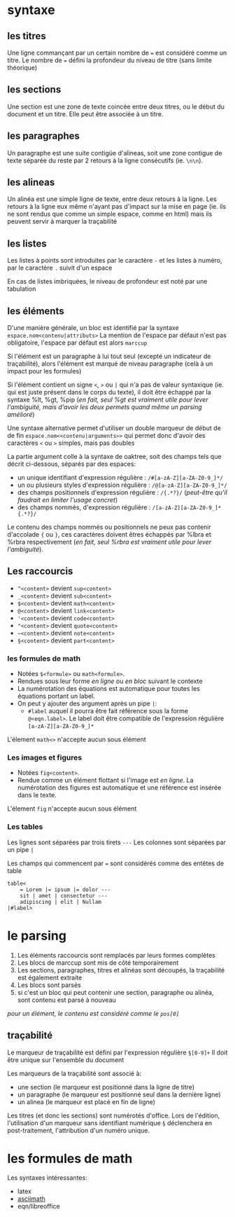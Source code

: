 
# syntaxe
## les titres

Une ligne commançant par un certain nombre de `=` est considéré comme un titre. Le nombre de `=` défini la profondeur du niveau de titre (sans limite théorique)

## les sections

Une section est une zone de texte coincée entre deux titres, ou le début du document et un titre. Elle peut être associée à un titre.

## les paragraphes

Un paragraphe est une suite contigüe d'alineas, soit une zone contigue de texte séparée du reste par 2 retours à la ligne consécutifs (ie. `\n\n`).

## les alineas

Un alinéa est une simple ligne de texte, entre deux retours à la ligne. Les retours à la ligne eux même n'ayant pas d'impact sur la mise en page (ie. ils ne sont rendus que comme un simple espace, comme en html) mais ils peuvent servir à marquer la traçabilité

## les listes

Les listes à points sont introduites par le caractère `-` et les listes à numéro, par le caractère `.` suivit d'un espace

En cas de listes imbriquées, le niveau de profondeur est noté par une tabulation

## les éléments

D'une manière générale, un bloc est identifié par la syntaxe `espace.nom<contenu|attributs>`
La mention de l'espace par défaut n'est pas obligatoire, l'espace par défaut est alors `marccup`

Si l'élément est un paragraphe à lui tout seul (excepté un indicateur de traçabilité), alors l'élément est marqué de niveau paragraphe (celà à un impact pour les formules)

Si l'élément contient un signe `<`, `>` ou `|` qui n'a pas de valeur syntaxique (ie. qui est juste présent dans le corps du texte), il doit être échappé par la syntaxe %lt, %gt, %pip (_en fait, seul %gt est vraiment utile pour lever l'ambiguité, mais d'avoir les deux permets quand même un parsing amélioré_)

Une syntaxe alternative permet d'utiliser un double marqueur de début de de fin `espace.nom<<contenu|arguments>>` qui permet donc d'avoir des caractères `<` ou `>` simples, mais pas doubles

La partie argument colle à la syntaxe de oaktree, soit des champs tels que décrit ci-dessous, séparés par des espaces:

- un unique identifiant d'expression régulière : `/#[a-zA-Z][a-ZA-Z0-9_]*/`
- un ou plusieurs styles d'expression régulière : `/@[a-zA-Z][a-ZA-Z0-9_]*/`
- des champs positionnels d'expression régulière : `/{.*?}/` (_peut-être qu'il faudrait en limiter l'usage concret_)
- des champs nommés, d'expression régulière : `/[a-zA-Z][a-ZA-Z0-9_]*{.*?}/`

Le contenu des champs nommés ou positionnels ne peux pas contenir d'accolade `{` ou `}`, ces caractères doivent êtres échappés par %lbra et %rbra respectivement (_en fait, seul %rbra est vraiment utile pour lever l'ambiguité_).

## Les raccourcis

* `^<content>` devient `sup<content>`
* `_<content>` devient `sub<content>`
* `$<content>` devient `math<content>`
* `@<content>` devient `link<content>`
* `'<content>` devient `code<content>`
* `"<content>` devient `quote<content>`
* `~<content>` devient `note<content>`
* `§<content>` devient `part<content>`

### les formules de math

* Notées `$<formule>` ou `math<formule>`.
* Rendues sous leur forme _en ligne_ ou _en bloc_ suivant le contexte
* La numérotation des équations est automatique pour toutes les équations portant un label.
* On peut y ajouter des argument après un pipe `|`:
	* `#label` auquel il pourra être fait référence sous la forme `@<eqn.label>`. Le label doit être compatible de l'expression régulière `[a-zA-Z][a-ZA-Z0-9_]*`

L'élement `math<>` n'accepte aucun sous élément

### Les images et figures

* Notées `fig<content>`.
* Rendue comme un élément flottant si l'image est _en ligne_. La numérotation des figures est automatique et une référence est insérée dans le texte.

L'élement `fig` n'accepte aucun sous élément

### Les tables

Les lignes sont séparées par trois tirets `---`
Les colonnes sont séparées par un pipe `|`

Les champs qui commencent par `=` sont considérés comme des entêtes de table

```
table<
	= Lorem |= ipsum |= dolor ---
	sit | amet | consectetur ---
	adipiscing | elit | Nullam
|#label>
```

# le parsing

1. Les éléments raccourcis sont remplacés par leurs formes complètes
2. Les blocs de marccup sont mis de côté temporairement
3. Les sections, paragraphes, titres et alinéas sont découpés, la traçabilité est également extraite
4. Les blocs sont parsés
5. si c'est un bloc qui peut contenir une section, paragraphe ou alinéa, sont contenu est parsé à nouveau

_pour un élément, le contenu est considéré comme le `pos[0]`_

## traçabilité

Le marqueur de traçabilité est défini par l'expression régulière `§[0-9]+`
Il doit être unique sur l'ensemble du document

Les marqueurs de la traçabilité sont associé à:
- une section (le marqueur est positionné dans la ligne de titre)
- un paragraphe (le marqueur est positionné seul dans la dernière ligne)
- un alinea (le marqueur est placé en fin de ligne)

Les titres (et donc les sections) sont numérotés d'office.
Lors de l'édition, l'utilisation d'un marqueur sans identifiant numérique `§` déclenchera en post-traitement, l'attribution d'un numéro unique.

# les formules de math

Les syntaxes intéressantes:
* latex
* [asciimath](https://asciimath.org/)
* eqn/libreoffice
